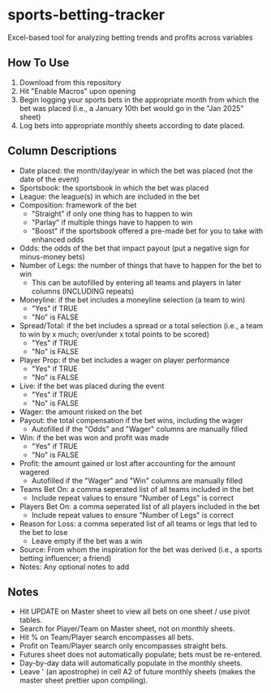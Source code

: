 # sports-betting-tracker
Excel-based tool for analyzing betting trends and profits across variables

## How To Use

1. Download from this repository
2. Hit "Enable Macros" upon opening
3. Begin logging your sports bets in the appropriate month from which the bet was placed (i.e., a January 10th bet would go in the "Jan 2025" sheet)
5. Log bets into appropriate monthly sheets according to date placed.

## Column Descriptions

- Date placed: the month/day/year in which the bet was placed (not the date of the event)
- Sportsbook: the sportsbook in which the bet was placed
- League: the league(s) in which are included in the bet
- Composition: framework of the bet
  - "Straight" if only one thing has to happen to win
  - "Parlay" if multiple things have to happen to win
  - "Boost" if the sportsbook offered a pre-made bet for you to take with enhanced odds
- Odds: the odds of the bet that impact payout (put a negative sign for minus-money bets)
- Number of Legs: the number of things that have to happen for the bet to win
  - This can be autofilled by entering all teams and players in later columns (INCLUDING repeats)
- Moneyline: if the bet includes a moneyline selection (a team to win)
  - "Yes" if TRUE
  - "No" is FALSE
- Spread/Total: if the bet includes a spread or a total selection (i.e., a team to win by x much; over/under x total points to be scored)
  - "Yes" if TRUE
  - "No" is FALSE
- Player Prop: if the bet includes a wager on player performance
  - "Yes" if TRUE
  - "No" is FALSE
- Live: if the bet was placed during the event
  - "Yes" if TRUE
  - "No" is FALSE
- Wager: the amount risked on the bet
- Payout: the total compensation if the bet wins, including the wager
  - Autofilled if the "Odds" and "Wager" columns are manually filled
- Win: if the bet was won and profit was made
  - "Yes" if TRUE
  - "No" is FALSE
- Profit: the amount gained or lost after accounting for the amount wagered
  - Autofilled if the "Wager" and "Win" columns are manually filled
- Teams Bet On: a comma seperated list of all teams included in the bet
  - Include repeat values to ensure "Number of Legs" is correct
- Players Bet On: a comma seperated list of all players included in the bet
  - Include repeat values to ensure "Number of Legs" is correct
- Reason for Loss: a comma seperated list of all teams or legs that led to the bet to lose
  - Leave empty if the bet was a win
- Source: From whom the inspiration for the bet was derived (i.e., a sports betting influencer; a friend)
- Notes: Any optional notes to add

 
## Notes

- Hit UPDATE on Master sheet to view all bets on one sheet / use pivot tables.
- Search for Player/Team on Master sheet, not on monthly sheets.
- Hit % on Team/Player search encompasses all bets.
- Profit on Team/Player search only encompasses straight bets.
- Futures sheet does not automatically populate; bets must be re-entered.
- Day-by-day data will automatically populate in the monthly sheets.					
- Leave ' (an apostrophe) in cell A2 of future monthly sheets (makes the master sheet prettier upon compiling).

